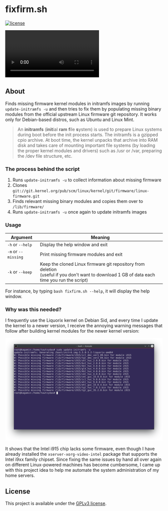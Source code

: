 # fixfirm.sh

[![license](https://img.shields.io/badge/License-GPLv3-blue.svg)](LICENSE)

![preview](docs/preview.mp4)

## About

Finds missing firmware kernel modules in initramfs images by running `update-initramfs -u` and then tries to fix them by populating missing binary modules from the official upstream Linux firmware git repository. It works only for Debian-based distros, such as Ubuntu and Linux Mint.

> An **initramfs** (**init**ial **ram** **f**ile **s**ystem) is used to prepare Linux systems during boot before the init process starts. The initramfs is a gzipped cpio archive. At boot time, the kernel unpacks that archive into RAM disk and takes care of mounting important file systems (by loading the proper kernel modules and drivers) such as /usr or /var, preparing the /dev file structure, etc.

### The process behind the script

1.   Runs `update-initramfs -u` to collect information about missing firmware
2.   Clones `git://git.kernel.org/pub/scm/linux/kernel/git/firmware/linux-firmware.git`
3.   Finds relevant missing binary modules and copies them over to `/lib/firmware/`
4.   Runs `update-initramfs -u` once again to update initramfs images

### Usage

| Argument            | Meaning                                                      |
| ------------------- | ------------------------------------------------------------ |
| `-h` or `--help`    | Display the help window and exit                             |
| `-m` or `--missing` | Print missing firmware modules and exit                      |
| `-k` or `--keep`    | Keep the cloned Linux firmware git repository from deletion<br />(useful if you don't want to download 1 GB of data each time you run the script) |

For instance, by typing `bash fixfirm.sh --help`, it will display the help window.

### Why was this needed?

I frequently use the Liquorix kernel on Debian Sid, and every time I update the kernel to a newer version, I receive the annoying warning messages that follow after building kernel modules for the newer kernel version:

![missing-modules](docs/missing_modules.png)

It shows that the Intel i915 chip lacks some firmware, even though I have already installed the `xserver-xorg-video-intel` package that supports the Intel i9xx family chipset. Since fixing the same issues by hand all over again on different Linux-powered machines has become cumbersome, I came up with this project idea to help me automate the system administration of my home servers.

## License

This project is available under the [GPLv3 license](LICENSE).
